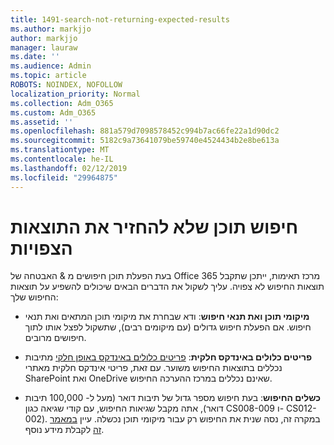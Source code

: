 ```yaml
---
title: 1491-search-not-returning-expected-results
ms.author: markjjo
author: markjjo
manager: lauraw
ms.date: ''
ms.audience: Admin
ms.topic: article
ROBOTS: NOINDEX, NOFOLLOW
localization_priority: Normal
ms.collection: Adm_O365
ms.custom: Adm_O365
ms.assetid: ''
ms.openlocfilehash: 881a579d7098578452c994b7ac66fe22a1d90dc2
ms.sourcegitcommit: 5182c9a73641079be59740e4524434b2e8be613a
ms.translationtype: MT
ms.contentlocale: he-IL
ms.lasthandoff: 02/12/2019
ms.locfileid: "29964875"
---
```

# <a name="content-search-not-returning-expected-results"></a>חיפוש תוכן שלא להחזיר את התוצאות הצפויות

בעת הפעלת תוכן חיפושים מ & האבטחה של Office 365 מרכז תאימות, ייתכן שתקבל תוצאות החיפוש לא צפויה. עליך לשקול את הדברים הבאים שיכולים להשפיע על תוצאות החיפוש שלך:

- **מיקומי תוכן ואת תנאי חיפוש**: ודא שבחרת את מיקומי תוכן המתאים ואת תנאי חיפוש. אם הפעלת חיפוש גדולים (עם מיקומים רבים), שתשקול לפצל אותו לתוך חיפושים מרובים.

- **פריטים כלולים באינדקס חלקית**: [פריטים כלולים באינדקס באופן חלקי](https://docs.microsoft.com/office365/securitycompliance/partially-indexed-items-in-content-search) מתיבות נכללים בתוצאות החיפוש משוער. עם זאת, פריטי אינדקס חלקית מאתרי SharePoint ואת OneDrive שאינם נכללים במרכז ההערכה החיפוש.

- **כשלים החיפוש**: בעת חיפוש מספר גדול של תיבות דואר (מעל ל- 100,000 תיבות דואר), אתה מקבל שגיאות החיפוש, עם קודי שגיאה כגון CS008-009 ו- CS012-002). במקרה זה, נסה שנית את החיפוש רק עבור מיקומי תוכן נכשלה. עיין [במאמר זה](https://docs.microsoft.com/office365/securitycompliance/retry-failed-content-search) לקבלת מידע נוסף.

